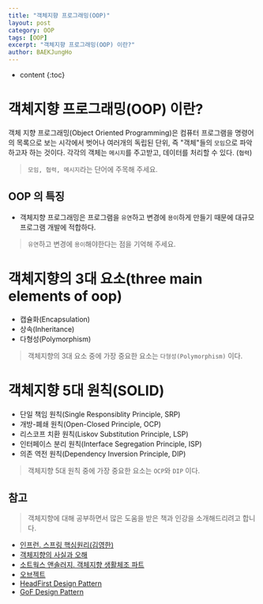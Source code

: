 ```yaml
---
title: "객체지향 프로그래밍(OOP)"
layout: post
category: OOP
tags: [OOP]
excerpt: "객체지향 프로그래밍(OOP) 이란?"
author: BAEKJungHo
---
```


* content
{:toc}

# 객체지향 프로그래밍(OOP) 이란?

객체 지향 프로그래밍(Object Oriented Programming)은 컴퓨터 프로그램을 명령어의 목록으로 보는 시각에서 벗어나 여러개의 독립된 단위, 즉 "객체"들의 `모임`으로 파악하고자 하는 것이다. 각각의 객체는 `메시지`를 주고받고, 데이터를 처리할 수 있다. (`협력`)

> `모임, 협력, 메시지`라는 단어에 주목해 주세요.

## OOP 의 특징

- 객체지향 프로그래밍은 프로그램을 `유연`하고 변경에 `용이`하게 만들기 때문에 대규모 프로그램 개발에 적합하다.

> `유연`하고 변경에 `용이`해야한다는 점을 기억해 주세요.

# 객체지향의 3대 요소(three main elements of oop)

- 캡슐화(Encapsulation)
- 상속(Inheritance)
- 다형성(Polymorphism)

> 객체지향의 3대 요소 중에 가장 중요한 요소는 `다형성(Polymorphism)` 이다.

# 객체지향 5대 원칙(SOLID)

- 단일 책임 원칙(Single Responsiblity Principle, SRP)
- 개방-폐쇄 원칙(Open-Closed Principle, OCP)
- 리스코프 치환 원칙(Liskov Substitution Principle, LSP)
- 인터페이스 분리 원칙(Interface Segregation Principle, ISP)
- 의존 역전 원칙(Dependency Inversion Principle, DIP)

> 객체지향 5대 원칙 중에 가장 중요한 요소는 `OCP`와 `DIP` 이다.

## 참고

> 객체지향에 대해 공부하면서 많은 도움을 받은 책과 인강을 소개해드리려고 합니다.

- [인프런. 스프링 핵심원리(김영한)](https://www.inflearn.com/course/%EC%8A%A4%ED%94%84%EB%A7%81-%ED%95%B5%EC%8B%AC-%EC%9B%90%EB%A6%AC-%EA%B8%B0%EB%B3%B8%ED%8E%B8)
- [객체지향의 사실과 오해](#)
- [소트웍스 앤솔러지. 객체지향 생활체조 파트](#)
- [오브젝트](#)
- [HeadFirst Design Pattern](#)
- [GoF Design Pattern](#)
